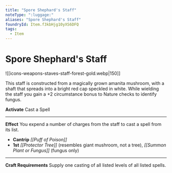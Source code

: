 ```yaml
---
title: "Spore Shephard's Staff"
noteType: ":luggage:"
aliases: "Spore Shephard's Staff"
foundryId: Item.f3kbHjg10yXS6DFQ
tags:
  - Item
---
```


# Spore Shephard's Staff
![[icons-weapons-staves-staff-forest-gold.webp|150]]

This staff is constructed from a magically grown amanita mushroom, with a shaft that spreads into a bright red cap speckled in white. While wielding the staff you gain a +2 circumstance bonus to Nature checks to identify fungus.

**Activate** Cast a Spell

* * *

**Effect** You expend a number of charges from the staff to cast a spell from its list.

*   **Cantrip** _[[Puff of Poison]]_
*   **1st** _[[Protector Tree]]_ (resembles giant mushroom, not a tree), _[[Summon Plant or Fungus]]_ (fungus only)

* * *

**Craft Requirements** Supply one casting of all listed levels of all listed spells.

